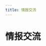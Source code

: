 ```yaml
---
title: 情报交流
---
```


# 情报交流

<br/>

<template>
  <div>
    <a-progress :percent="30" />
    <a-progress :percent="50" status="active" />
    <a-progress :percent="70" status="exception" />
    <a-progress :percent="100" />
  </div>
</template>



<br/>
<template>
      <a-comment>
        <a slot="author">PeiQi</a>
        <a-avatar
          slot="avatar"
          src="/img/home.svg"
          alt="PeiQi"
        />
        <p slot="content">
          情报交流模块仅仅允许漏洞情报信息交流，当有公开的POC/EXP或分析分章出现时，可以在这里分享你的发现，文库会优先更新这里出现的真实漏洞情报
          发送格式: [漏洞名称] 漏洞参考链接
        </p>
        </a-tooltip>
      </a-comment>
</template>

<Vssue />  